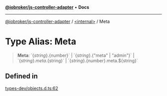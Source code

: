 [**@iobroker/js-controller-adapter**](../../README.md) • **Docs**

***

[@iobroker/js-controller-adapter](../../globals.md) / [\<internal\>](../README.md) / Meta

# Type Alias: Meta

> **Meta**: \`$\{string\}.$\{number\}\` \| \`$\{string\}.$\{"meta" \| "admin"\}\` \| \`$\{string\}.meta.$\{string\}\` \| \`$\{string\}.$\{number\}.meta.$\{string\}\`

## Defined in

[types-dev/objects.d.ts:62](https://github.com/ioBroker/ioBroker.js-controller/blob/77e3ad19ba544ef59ab9929a52ba17e35b9cc80a/packages/types-dev/objects.d.ts#L62)
